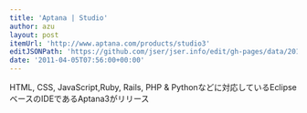 ```yaml
---
title: 'Aptana | Studio'
author: azu
layout: post
itemUrl: 'http://www.aptana.com/products/studio3'
editJSONPath: 'https://github.com/jser/jser.info/edit/gh-pages/data/2011/04/index.json'
date: '2011-04-05T07:56:00+00:00'
---
```

HTML, CSS, JavaScript,Ruby, Rails, PHP & Pythonなどに対応しているEclipseベースのIDEであるAptana3がリリース
